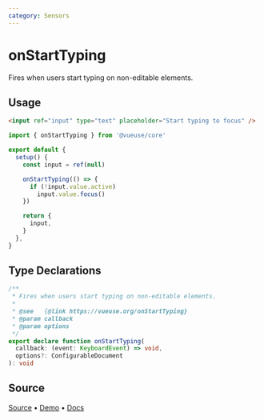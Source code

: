 ```yaml
---
category: Sensors
---
```


# onStartTyping

Fires when users start typing on non-editable elements.

## Usage

```html
<input ref="input" type="text" placeholder="Start typing to focus" />
```

```ts {7-10}
import { onStartTyping } from '@vueuse/core'

export default {
  setup() {
    const input = ref(null)

    onStartTyping(() => {
      if (!input.value.active)
        input.value.focus()
    })

    return {
      input,
    }
  },
}
```


<!--FOOTER_STARTS-->
## Type Declarations

```typescript
/**
 * Fires when users start typing on non-editable elements.
 *
 * @see   {@link https://vueuse.org/onStartTyping}
 * @param callback
 * @param options
 */
export declare function onStartTyping(
  callback: (event: KeyboardEvent) => void,
  options?: ConfigurableDocument
): void
```

## Source

[Source](https://github.com/vueuse/vueuse/blob/main/packages/core/onStartTyping/index.ts) • [Demo](https://github.com/vueuse/vueuse/blob/main/packages/core/onStartTyping/demo.vue) • [Docs](https://github.com/vueuse/vueuse/blob/main/packages/core/onStartTyping/index.md)


<!--FOOTER_ENDS-->
